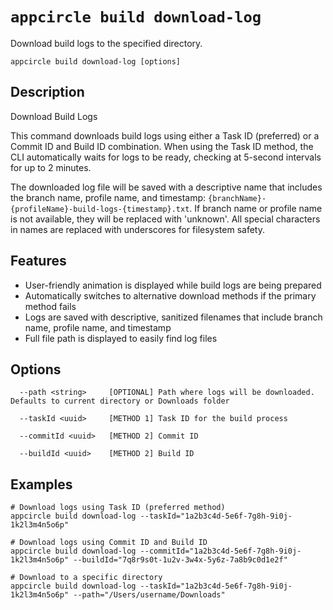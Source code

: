 # `appcircle build download-log`

Download build logs to the specified directory.

```plaintext
appcircle build download-log [options]
```

## Description

Download Build Logs

This command downloads build logs using either a Task ID (preferred) or a Commit ID and Build ID combination. When using the Task ID method, the CLI automatically waits for logs to be ready, checking at 5-second intervals for up to 2 minutes.

The downloaded log file will be saved with a descriptive name that includes the branch name, profile name, and timestamp: `{branchName}-{profileName}-build-logs-{timestamp}.txt`. If branch name or profile name is not available, they will be replaced with 'unknown'. All special characters in names are replaced with underscores for filesystem safety.

## Features

- User-friendly animation is displayed while build logs are being prepared
- Automatically switches to alternative download methods if the primary method fails
- Logs are saved with descriptive, sanitized filenames that include branch name, profile name, and timestamp
- Full file path is displayed to easily find log files

## Options

```plaintext
  --path <string>     [OPTIONAL] Path where logs will be downloaded. Defaults to current directory or Downloads folder

  --taskId <uuid>     [METHOD 1] Task ID for the build process

  --commitId <uuid>   [METHOD 2] Commit ID

  --buildId <uuid>    [METHOD 2] Build ID
```

## Examples

```plaintext
# Download logs using Task ID (preferred method)
appcircle build download-log --taskId="1a2b3c4d-5e6f-7g8h-9i0j-1k2l3m4n5o6p"

# Download logs using Commit ID and Build ID
appcircle build download-log --commitId="1a2b3c4d-5e6f-7g8h-9i0j-1k2l3m4n5o6p" --buildId="7q8r9s0t-1u2v-3w4x-5y6z-7a8b9c0d1e2f"

# Download to a specific directory
appcircle build download-log --taskId="1a2b3c4d-5e6f-7g8h-9i0j-1k2l3m4n5o6p" --path="/Users/username/Downloads"
```